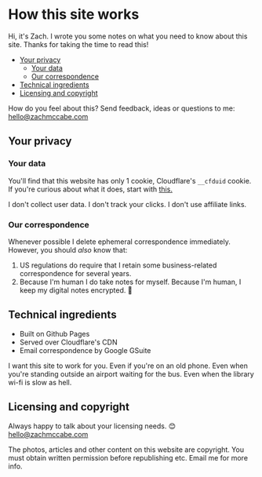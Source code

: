 # How this site works

Hi, it's Zach. I wrote you some notes on what you need to know about this site. Thanks for taking the time to read this!


+ [Your privacy](https://www.zachmccabe.com/readme.html#your-privacy)
  + [Your data](https://www.zachmccabe.com/readme.html#your-data)
  + [Our correspondence](https://www.zachmccabe.com/readme.html#our-correspondence)
+ [Technical ingredients](https://www.zachmccabe.com/readme.html#technical-ingredients)
+ [Licensing and copyright](https://www.zachmccabe.com/readme.html#licensing-and-copyright)


How do you feel about this? Send feedback, ideas or questions to me: [hello@zachmccabe.com](mailto:hello@zachmccabe.com)



## Your privacy


### Your data

You'll find that this website has only 1 cookie, Cloudflare's `__cfduid` cookie. If you're curious about what it does, start with [this.](https://support.cloudflare.com/hc/en-us/articles/200170156-What-does-the-Cloudflare-cfduid-cookie-do-)

I don't collect user data. I don't track your clicks. I don't use affiliate links.


### Our correspondence

Whenever possible I delete ephemeral correspondence immediately. However, you should *also* know that:

1. US regulations do require that I retain some business-related correspondence for several years.
2. Because I'm human I do take notes for myself. Because I'm human, I keep my digital notes encrypted. 🙊



## Technical ingredients

+ Built on Github Pages
+ Served over Cloudflare's CDN
+ Email correspondence by Google GSuite

I want this site to work for you. Even if you're on an old phone. Even when you're standing outside an airport waiting for the bus. Even when the library wi-fi is slow as hell.



## Licensing and copyright

Always happy to talk about your licensing needs. 😊 [hello@zachmccabe.com](mailto:hello@zachmccabe.com)

The photos, articles and other content on this website are copyright. You must obtain written permission before republishing etc. Email me for more info.
